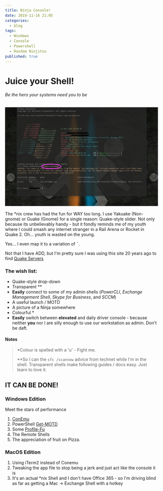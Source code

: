 ```yaml
---
title: Ninja Console!
date: 2019-11-16 21:05
categories:
  - blog
tags:
  - Windows
  - Console
  - Powershell
  - Random Ninjitsu
published: true
---
```


# Juice your Shell!

###### Be the hero your systems need you to be
![](/assets/images/2019-11-17-14-05-46.png)

The *nix crew has had the fun for WAY too long.  I use Yakuake (Non-gnome) or Guake (Gnome) for a single reason:  Quake-style slider.  Not only because its unbelievably handy - but it fondly reminds me of my youth where I could smash any internet stranger in a Rail Arena or Rocket in Quake 2.  Oh... youth is wasted on the young. 

Yes... I even map it to a variation of <kbd>`</kbd>.  

Not that I have ADD, but I'm pretty sure I was using this site 20 years ago to find [Quake Servers](http://q2servers.com/)



### The wish list: 

* Quake-style drop-down
* Transparent **
* **Easily** connect to some of my admin shells (*PowerCLI*, *Exchange Management Shell*, *Skype for Business*, and *SCCM*)
* A useful launch / MOTD
* A picture of a Ninja somewhere
* Colourful *
* **Easily** switch between 
**elevated** and daily driver console - because neither **you** nor I are silly enough to use our workstation as admin.  Don't be daft. 

#### Notes
> *Colour is spelled with a 'u' - Fight me.
> 
> **So I can the `sfc /scannow` advice from technet while I'm in the shell.  Transparent shells make following guides / docs easy.  Just learn to love it.

## IT CAN BE DONE!

### Windows Edition

Meet the stars of performance 
1. [ConEmu](https://conemu.github.io/)
2. PowerShell [Get-MOTD](https://github.com/mmillar-bolis/ps-motd)
3. Some [Profile-Fu](http://q2servers.com/)
4. The Remote Shells
5. The appreciation of fruit on Pizza.

### MacOS Edition

1. Using iTerm2 instead of Conemu
2. Tweaking the app file to stop being a jerk and just act like the console it is
3. It's an actual *nix Shell and I don't have Office 365 - so I'm driving blind as far as getting a Mac -> Exchange Shell with a hotkey


